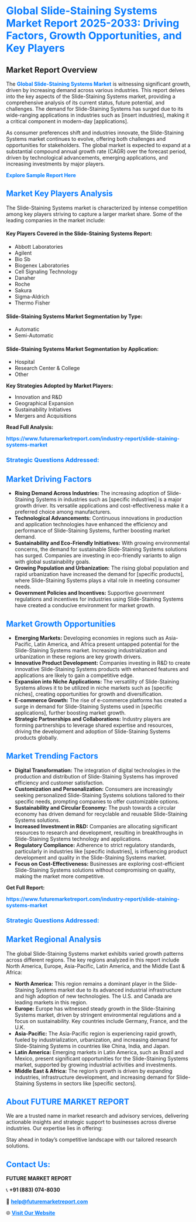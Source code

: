 <h1 style="color: #007BFF;">Global Slide-Staining Systems Market Report 2025-2033: Driving Factors, Growth Opportunities, and Key Players</h1>

<section id="overview">
<h2>Market Report Overview</h2>
<p>The <a href="https://www.futuremarketreport.com/industry-report/slide-staining-systems-market" style="color: #007BFF; text-decoration: none;"><strong>Global Slide-Staining Systems Market</strong></a> is witnessing significant growth, driven by increasing demand across various industries. This report delves into the key aspects of the Slide-Staining Systems market, providing a comprehensive analysis of its current status, future potential, and challenges. The demand for Slide-Staining Systems has surged due to its wide-ranging applications in industries such as [insert industries], making it a critical component in modern-day [applications].</p>
<p>As consumer preferences shift and industries innovate, the Slide-Staining Systems market continues to evolve, offering both challenges and opportunities for stakeholders. The global market is expected to expand at a substantial compound annual growth rate (CAGR) over the forecast period, driven by technological advancements, emerging applications, and increasing investments by major players.</p>
</section>

<section id="overview">
<p><a href="https://www.futuremarketreport.com/request-sample/reportId=55697" style="color: #007BFF; text-decoration: none;"><strong>Explore Sample Report Here</strong></a></p>
</section>

<section id="key-players">
<h2 style="color: #007BFF;">Market Key Players Analysis</h2>
<p>The Slide-Staining Systems market is characterized by intense competition among key players striving to capture a larger market share. Some of the leading companies in the market include:</p>
<h4>Key Players Covered in the Slide-Staining Systems Report:</h4>
<ul><li>Abbott Laboratories</li><li>Agilent</li><li>Bio Sb</li><li>Biogenex Laboratories</li><li>Cell Signaling Technology</li><li>Danaher</li><li>Roche</li><li>Sakura</li><li>Sigma-Aldrich</li><li>Thermo Fisher</li></ul>
<h4>Slide-Staining Systems Market Segmentation by Type:</h4>
<ul><li>Automatic</li><li>Semi-Automatic</li></ul>

<h4>Slide-Staining Systems Market Segmentation by Application:</h4>
<ul><li>Hospital</li><li>Research Center &amp; College</li><li>Other</li></ul>
<p><strong>Key Strategies Adopted by Market Players:</strong></p>
<ul>
<li>Innovation and R&D</li>
<li>Geographical Expansion</li>
<li>Sustainability Initiatives</li>
<li>Mergers and Acquisitions</li>
</ul>
</section>

<section>
<p><strong>Read Full Analysis: </strong></p><a href="https://www.futuremarketreport.com/industry-report/slide-staining-systems-market" style="color: #007BFF; text-decoration: none;"><strong>https://www.futuremarketreport.com/industry-report/slide-staining-systems-market</strong></a>
<h3 style="color: #007BFF;">Strategic Questions Addressed:</h3>
</section>

<section id="driving-factors">
<h2 style="color: #007BFF;">Market Driving Factors</h2>
<ul>
<li><strong>Rising Demand Across Industries:</strong> The increasing adoption of Slide-Staining Systems in industries such as [specific industries] is a major growth driver. Its versatile applications and cost-effectiveness make it a preferred choice among manufacturers.</li>
<li><strong>Technological Advancements:</strong> Continuous innovations in production and application technologies have enhanced the efficiency and performance of Slide-Staining Systems, further boosting market demand.</li>
<li><strong>Sustainability and Eco-Friendly Initiatives:</strong> With growing environmental concerns, the demand for sustainable Slide-Staining Systems solutions has surged. Companies are investing in eco-friendly variants to align with global sustainability goals.</li>
<li><strong>Growing Population and Urbanization:</strong> The rising global population and rapid urbanization have increased the demand for [specific products], where Slide-Staining Systems plays a vital role in meeting consumer needs.</li>
<li><strong>Government Policies and Incentives:</strong> Supportive government regulations and incentives for industries using Slide-Staining Systems have created a conducive environment for market growth.</li>
</ul>
</section>

<section id="growth-opportunities">
<h2 style="color: #007BFF;">Market Growth Opportunities</h2>
<ul>
<li><strong>Emerging Markets:</strong> Developing economies in regions such as Asia-Pacific, Latin America, and Africa present untapped potential for the Slide-Staining Systems market. Increasing industrialization and urbanization in these regions are key growth drivers.</li>
<li><strong>Innovative Product Development:</strong> Companies investing in R&D to create innovative Slide-Staining Systems products with enhanced features and applications are likely to gain a competitive edge.</li>
<li><strong>Expansion into Niche Applications:</strong> The versatility of Slide-Staining Systems allows it to be utilized in niche markets such as [specific niches], creating opportunities for growth and diversification.</li>
<li><strong>E-commerce Growth:</strong> The rise of e-commerce platforms has created a surge in demand for Slide-Staining Systems used in [specific applications], further boosting market growth.</li>
<li><strong>Strategic Partnerships and Collaborations:</strong> Industry players are forming partnerships to leverage shared expertise and resources, driving the development and adoption of Slide-Staining Systems products globally.</li>
</ul>
</section>

<section id="trending-factors">
<h2 style="color: #007BFF;">Market Trending Factors</h2>
<ul>
<li><strong>Digital Transformation:</strong> The integration of digital technologies in the production and distribution of Slide-Staining Systems has improved efficiency and customer satisfaction.</li>
<li><strong>Customization and Personalization:</strong> Consumers are increasingly seeking personalized Slide-Staining Systems solutions tailored to their specific needs, prompting companies to offer customizable options.</li>
<li><strong>Sustainability and Circular Economy:</strong> The push towards a circular economy has driven demand for recyclable and reusable Slide-Staining Systems solutions.</li>
<li><strong>Increased Investment in R&D:</strong> Companies are allocating significant resources to research and development, resulting in breakthroughs in Slide-Staining Systems technology and applications.</li>
<li><strong>Regulatory Compliance:</strong> Adherence to strict regulatory standards, particularly in industries like [specific industries], is influencing product development and quality in the Slide-Staining Systems market.</li>
<li><strong>Focus on Cost-Effectiveness:</strong> Businesses are exploring cost-efficient Slide-Staining Systems solutions without compromising on quality, making the market more competitive.</li>
</ul>
</section>

<section>
<p><strong>Get Full Report: </strong></p><a href="https://www.futuremarketreport.com/industry-report/slide-staining-systems-market" style="color: #007BFF; text-decoration: none;"><strong>https://www.futuremarketreport.com/industry-report/slide-staining-systems-market</strong></a>
<h3 style="color: #007BFF;">Strategic Questions Addressed:</h3>
</section>


<section id="regional-analysis">
<h2 style="color: #007BFF;">Market Regional Analysis</h2>
<p>The global Slide-Staining Systems market exhibits varied growth patterns across different regions. The key regions analyzed in this report include North America, Europe, Asia-Pacific, Latin America, and the Middle East & Africa:</p>
<ul>
<li><strong>North America:</strong> This region remains a dominant player in the Slide-Staining Systems market due to its advanced industrial infrastructure and high adoption of new technologies. The U.S. and Canada are leading markets in this region.</li>
<li><strong>Europe:</strong> Europe has witnessed steady growth in the Slide-Staining Systems market, driven by stringent environmental regulations and a focus on sustainability. Key countries include Germany, France, and the U.K.</li>
<li><strong>Asia-Pacific:</strong> The Asia-Pacific region is experiencing rapid growth, fueled by industrialization, urbanization, and increasing demand for Slide-Staining Systems in countries like China, India, and Japan.</li>
<li><strong>Latin America:</strong> Emerging markets in Latin America, such as Brazil and Mexico, present significant opportunities for the Slide-Staining Systems market, supported by growing industrial activities and investments.</li>
<li><strong>Middle East & Africa:</strong> The region’s growth is driven by expanding industries, infrastructure development, and increasing demand for Slide-Staining Systems in sectors like [specific sectors].</li>
</ul>
</section>

<footer>
<h2 style="color: #007BFF;">About FUTURE MARKET REPORT</h2>
<p>We are a trusted name in market research and advisory services, delivering actionable insights and strategic support to businesses across diverse industries. Our expertise lies in offering:</p>

<p>Stay ahead in today’s competitive landscape with our tailored research solutions.</p>

<h2 style="color: #007BFF;">Contact Us:</h2>
<p><strong>FUTURE MARKET REPORT</strong></p>
<p>📞 <strong>+91 (883) 074-8030</strong></p>
<p>📧 <strong><a href="mailto:help@futuremarketreport.com" style="color: #007BFF;">help@futuremarketreport.com</a></strong></p>
<p>🌐 <strong><a href="https://www.futuremarketreport.com/" style="color: #007BFF;">Visit Our Website</a></strong></p>
</footer>